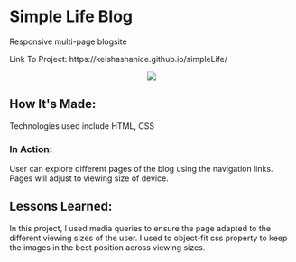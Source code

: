 <h1> Simple Life Blog</h1>

<p>Responsive multi-page blogsite</p>
<p>Link To Project: https://keishashanice.github.io/simpleLife/</p>

<div id="header" align="center">
  <img src="https://media.giphy.com/media/r0EnQwradxuXU7UEoY/giphy.gif" />  
</div>

<h2>How It's Made:</h2>
<p>Technologies used include HTML, CSS</p>

<h3>In Action:</h3>
<p>User can explore different pages of the blog using the navigation links. Pages will adjust to viewing size of device.</p>

<h2>Lessons Learned:</h2>
<p>In this project, I used media queries to ensure the page adapted to the different viewing sizes of the user. I used to object-fit css property to keep the images in the best position across viewing sizes.</p>
